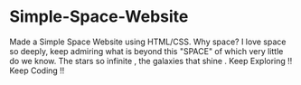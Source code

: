 # Simple-Space-Website
Made a Simple Space Website using HTML/CSS. 
Why space? 
I love space so deeply, keep admiring what is beyond this "SPACE" of which very little do we know. 
The stars so infinite , the galaxies that shine . 
Keep Exploring !! 
Keep Coding !! 
  
